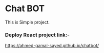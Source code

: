 # Chat BOT
This is Simple project.

### Deploy React project link:-
https://ahmed-gamal-sayed.github.io/chatbot/
